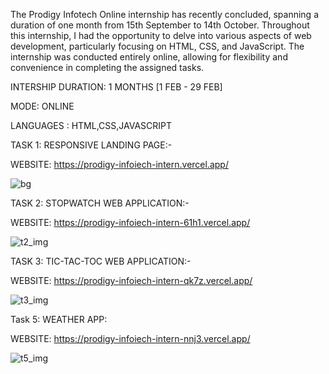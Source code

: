 The Prodigy Infotech Online internship has recently concluded, spanning a duration of one month from 15th September to 14th October. Throughout this internship, I had the opportunity to delve into various aspects of web development, particularly focusing on HTML, CSS, and JavaScript. The internship was conducted entirely online, allowing for flexibility and convenience in completing the assigned tasks.

INTERSHIP DURATION: 1 MONTHS [1 FEB - 29 FEB]

MODE: ONLINE

LANGUAGES : HTML,CSS,JAVASCRIPT


TASK 1: RESPONSIVE LANDING PAGE:-

WEBSITE: https://prodigy-infoiech-intern.vercel.app/

![bg](https://github.com/user-attachments/assets/ef690174-7c66-472b-bfaa-aea0ac8768d2)


TASK 2: STOPWATCH WEB APPLICATION:-

WEBSITE: https://prodigy-infoiech-intern-61h1.vercel.app/ 

![t2_img](https://github.com/user-attachments/assets/98056c9d-21a5-46bd-852a-be376222ce8e)


TASK 3: TIC-TAC-TOC WEB APPLICATION:-

WEBSITE: https://prodigy-infoiech-intern-qk7z.vercel.app/

![t3_img](https://github.com/user-attachments/assets/27d4c1d5-003f-4c80-b1d7-68e1dd498ac2)


Task 5: WEATHER APP:

WEBSITE: https://prodigy-infoiech-intern-nnj3.vercel.app/

![t5_img](https://github.com/user-attachments/assets/f720014d-d402-4da2-b7e2-ea565ea069e6)



